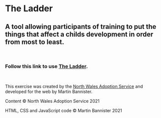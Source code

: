 # The Ladder
## A tool allowing participants of training to put the things that affect a childs development in order from most to least.

<br />

### __Follow this link to use [The Ladder](https://martinbannister.github.io/NWAS_child_development_ladder/).__

<br />

This exercise was created by the [North Wales Adoption Service](https://northwalesadoption.co.uk/) and developed for the web by Martin Bannister.

Content © North Wales Adoption Service 2021

HTML, CSS and JavaScript code © Martin Bannister 2021